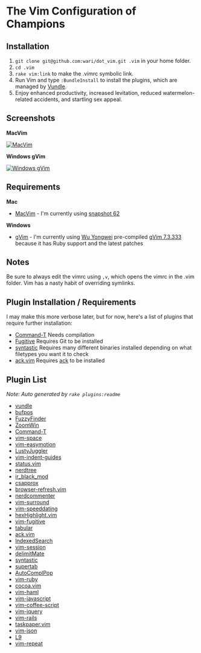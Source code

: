 # The Vim Configuration of Champions

## Installation

 1. `git clone git@github.com:wari/dot_vim.git .vim` in your home folder.
 3. `cd .vim`
 3. `rake vim:link` to make the .vimrc symbolic link.
 4. Run Vim and type `:BundleInstall` to install the plugins, which are managed by [Vundle](https://github.com/gmarik/vundle).
 5. Enjoy enhanced productivity, increased levitation, reduced watermelon-related accidents, and startling sex appeal.

## Screenshots


**MacVim**

[![MacVim](https://github.com/mutewinter/dot_vim/raw/master/screenshots/MacVim1_small.png)](https://github.com/mutewinter/dot_vim/raw/master/screenshots/MacVim1.png)


**Windows gVim**

[![Windows gVim](https://github.com/mutewinter/dot_vim/raw/master/screenshots/Windows1_small.png)](https://github.com/mutewinter/dot_vim/raw/master/screenshots/Windows1.png)


## Requirements

**Mac**

 * [MacVim](http://code.google.com/p/macvim/) - I'm currently using [snapshot 62](https://github.com/b4winckler/macvim/downloads)

**Windows**

 * [gVim](http://www.vim.org/download.php#pc) - I'm currently using [Wu Yongwei](http://wyw.dcweb.cn:8001/) pre-compiled [gVim 7.3.333](http://wyw.dcweb.cn:8001/download.asp?path=vim&file=gvim73.zip) because it has Ruby support and the latest patches

## Notes

Be sure to always edit the vimrc using `,v`, which opens the vimrc in the .vim folder. Vim has a nasty habit of overriding symlinks.

## Plugin Installation / Requirements

I may make this more verbose later, but for now, here's a list of plugins that require further installation:

 * [Command-T](https://github.com/wincent/Command-T) Needs compilation
 * [Fugitive](https://github.com/tpope/vim-fugitive) Requires Git to be installed
 * [syntastic](https://github.com/scrooloose/syntastic) Requires many different binaries installed depending on what filetypes you want it to check
 * [ack.vim](https://github.com/mileszs/ack.vim) Requires [ack](http://betterthangrep.com/) to be installed

## Plugin List

_Note: Auto generated by `rake plugins:readme`_


 * [vundle](https://github.com/gmarik/vundle)
 * [bufpos](https://github.com/mutewinter/bufpos)
 * [FuzzyFinder](https://github.com/vim-scripts/FuzzyFinder)
 * [ZoomWin](https://github.com/vim-scripts/ZoomWin)
 * [Command-T](https://github.com/wincent/Command-T)
 * [vim-space](https://github.com/spiiph/vim-space)
 * [vim-easymotion](https://github.com/Lokaltog/vim-easymotion)
 * [LustyJuggler](https://github.com/mutewinter/LustyJuggler)
 * [vim-indent-guides](https://github.com/mutewinter/vim-indent-guides)
 * [status.vim](https://github.com/dickeytk/status.vim)
 * [nerdtree](https://github.com/scrooloose/nerdtree)
 * [ir_black_mod](https://github.com/mutewinter/ir_black_mod)
 * [csapprox](https://github.com/godlygeek/csapprox)
 * [browser-refresh.vim](https://github.com/mkitt/browser-refresh.vim)
 * [nerdcommenter](https://github.com/scrooloose/nerdcommenter)
 * [vim-surround](https://github.com/tpope/vim-surround)
 * [vim-speeddating](https://github.com/tpope/vim-speeddating)
 * [hexHighlight.vim](https://github.com/vim-scripts/hexHighlight.vim)
 * [vim-fugitive](https://github.com/tpope/vim-fugitive)
 * [tabular](https://github.com/godlygeek/tabular)
 * [ack.vim](https://github.com/mileszs/ack.vim)
 * [IndexedSearch](https://github.com/vim-scripts/IndexedSearch)
 * [vim-session](https://github.com/xolox/vim-session)
 * [delimitMate](https://github.com/Raimondi/delimitMate)
 * [syntastic](https://github.com/scrooloose/syntastic)
 * [supertab](https://github.com/ervandew/supertab)
 * [AutoComplPop](https://github.com/vim-scripts/AutoComplPop)
 * [vim-ruby](https://github.com/vim-ruby/vim-ruby)
 * [cocoa.vim](https://github.com/msanders/cocoa.vim)
 * [vim-haml](https://github.com/tpope/vim-haml)
 * [vim-javascript](https://github.com/pangloss/vim-javascript)
 * [vim-coffee-script](https://github.com/kchmck/vim-coffee-script)
 * [vim-jquery](https://github.com/itspriddle/vim-jquery)
 * [vim-rails](https://github.com/tpope/vim-rails)
 * [taskpaper.vim](https://github.com/mutewinter/taskpaper.vim)
 * [vim-json](https://github.com/leshill/vim-json)
 * [L9](https://github.com/vim-scripts/L9)
 * [vim-repeat](https://github.com/tpope/vim-repeat)
